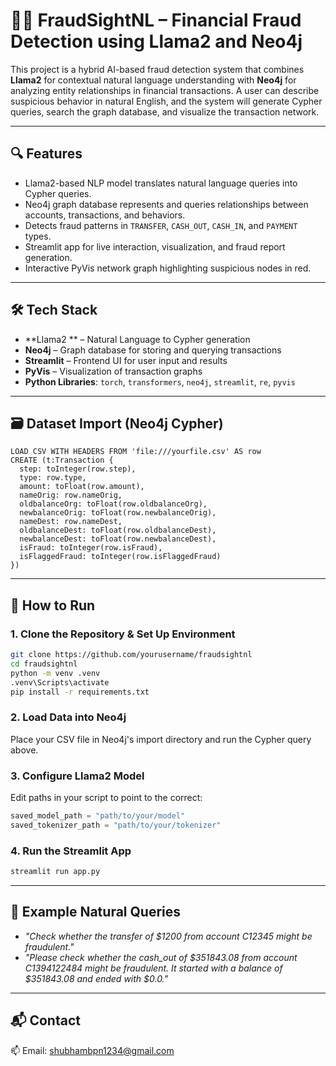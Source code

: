 
# 🕵️‍♂️ FraudSightNL – Financial Fraud Detection using Llama2 and Neo4j

This project is a hybrid AI-based fraud detection system that combines **Llama2** for contextual natural language understanding with **Neo4j** for analyzing entity relationships in financial transactions. A user can describe suspicious behavior in natural English, and the system will generate Cypher queries, search the graph database, and visualize the transaction network.

---

## 🔍 Features

-  Llama2-based NLP model translates natural language queries into Cypher queries.
-  Neo4j graph database represents and queries relationships between accounts, transactions, and behaviors.
-  Detects fraud patterns in `TRANSFER`, `CASH_OUT`, `CASH_IN`, and `PAYMENT` types.
-  Streamlit app for live interaction, visualization, and fraud report generation.
-  Interactive PyVis network graph highlighting suspicious nodes in red.

---

## 🛠️ Tech Stack

- **Llama2 ** – Natural Language to Cypher generation
- **Neo4j** – Graph database for storing and querying transactions
- **Streamlit** – Frontend UI for user input and results
- **PyVis** – Visualization of transaction graphs
- **Python Libraries**: `torch`, `transformers`, `neo4j`, `streamlit`, `re`, `pyvis`

---

## 🗃️ Dataset Import (Neo4j Cypher)

```cypher
LOAD CSV WITH HEADERS FROM 'file:///yourfile.csv' AS row
CREATE (t:Transaction {
  step: toInteger(row.step),
  type: row.type,
  amount: toFloat(row.amount),
  nameOrig: row.nameOrig,
  oldbalanceOrg: toFloat(row.oldbalanceOrg),
  newbalanceOrig: toFloat(row.newbalanceOrig),
  nameDest: row.nameDest,
  oldbalanceDest: toFloat(row.oldbalanceDest),
  newbalanceDest: toFloat(row.newbalanceDest),
  isFraud: toInteger(row.isFraud),
  isFlaggedFraud: toInteger(row.isFlaggedFraud)
})
```

---

## 🚀 How to Run

### 1. Clone the Repository & Set Up Environment
```bash
git clone https://github.com/yourusername/fraudsightnl
cd fraudsightnl
python -m venv .venv
.venv\Scripts\activate
pip install -r requirements.txt
```

### 2. Load Data into Neo4j
Place your CSV file in Neo4j's import directory and run the Cypher query above.

### 3. Configure Llama2 Model
Edit paths in your script to point to the correct:
```python
saved_model_path = "path/to/your/model"
saved_tokenizer_path = "path/to/your/tokenizer"
```

### 4. Run the Streamlit App
```bash
streamlit run app.py
```

---

## 🧠 Example Natural Queries

- _"Check whether the transfer of $1200 from account C12345 might be fraudulent."_
- _"Please check whether the cash_out of $351843.08 from account C1394122484 might be fraudulent. It started with a balance of $351843.08 and ended with $0.0."_


---

## 📬 Contact
 
📫 Email: shubhambpn1234@gmail.com
